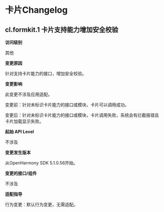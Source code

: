 # 卡片Changelog

## cl.formkit.1 卡片支持能力增加安全校验

**访问级别**

其他

**变更原因**

针对支持卡片能力的接口，增加安全校验。

**变更影响**

此变更不涉及应用适配。


变更前：针对未标识卡片能力的接口或模块，卡片可以调用成功。


变更后：针对未标识卡片能力的接口或模块，卡片调用失败，系统会有拦截报错且卡片加载显示失败。

**起始 API Level**

不涉及

**变更发生版本**

从OpenHarmony SDK 5.1.0.56开始。

**变更的接口/组件**

不涉及

**适配指导**

行为变更：默认行为变更，无需适配。